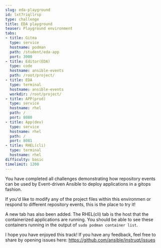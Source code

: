 ```yaml
---
slug: eda-playground
id: lxt7riqllrsp
type: challenge
title: EDA playground
teaser: Playground environment
tabs:
- title: Gitea
  type: service
  hostname: podman
  path: /student/eda-app
  port: 3000
- title: Editor(EDA)
  type: code
  hostname: ansible-events
  path: /root/project/
- title: EDA
  type: terminal
  hostname: ansible-events
  workdir: /root/project/
- title: APP(prod)
  type: service
  hostname: rhel
  path: /
  port: 8080
- title: App(dev)
  type: service
  hostname: rhel
  path: /
  port: 8081
- title: RHEL(cli)
  type: terminal
  hostname: rhel
difficulty: basic
timelimit: 1200
---
```

You have completed all challenges demonstrating how repository events can be used by Event-driven Ansible to deploy applications in a gitops fashion.

If you'd like to modify any of the project files within this environmen or respond to different repository events, this is the place to try it!

A new tab has also been added. The RHEL(cli) tab is the host that the containerized applications are running. You should be able to see these containers running in the output of `sudo podman container list`.

I hope you have enjoyed this track! If you have any feedback, feel free to share by opening issues here: https://github.com/ansible/instruqt/issues